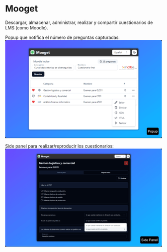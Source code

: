 # Mooget
Descargar, almacenar, administrar, realizar y compartir cuestionarios de LMS (como Moodle).

Popup que notifica el número de preguntas capturadas:
![Popup](https://raw.githubusercontent.com/verteramo/mooget/main/src/assets/popup-640.png?token=GHSAT0AAAAAACSUADXTC3T3XWY53B3I5WOUZW67W4Q)

Side panel para realizar/reproducir los cuestionarios:
![Side panel](https://raw.githubusercontent.com/verteramo/mooget/main/src/assets/side-panel-640.png?token=GHSAT0AAAAAACSUADXTUP33YVVKB4BLUAXUZW67XGQ)
